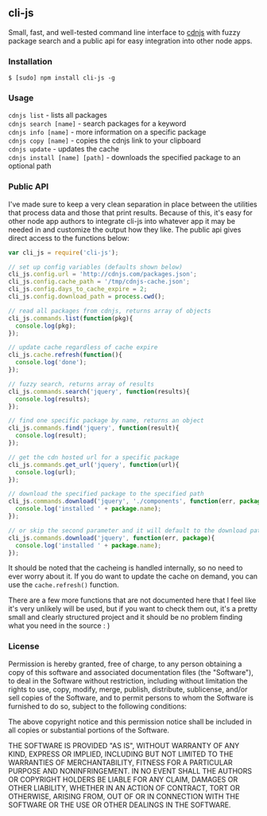 cli-js
------

Small, fast, and well-tested command line interface to [cdnjs](http://cdnjs.com/) with fuzzy package search and a public api for easy integration into other node apps.

### Installation

`$ [sudo] npm install cli-js -g`

### Usage

`cdnjs list` - lists all packages    
`cdnjs search [name]` - search packages for a keyword    
`cdnjs info [name]` - more information on a specific package    
`cdnjs copy [name]` - copies the cdnjs link to your clipboard    
`cdnjs update` - updates the cache    
`cdnjs install [name] [path]` - downloads the specified package to an optional path

### Public API

I've made sure to keep a very clean separation in place between the utilities that process data and those that print results. Because of this, it's easy for other node app authors to integrate cli-js into whatever app it may be needed in and customize the output how they like. The public api gives direct access to the functions below:

```js
var cli_js = require('cli-js');

// set up config variables (defaults shown below)
cli_js.config.url = 'http://cdnjs.com/packages.json';
cli_js.config.cache_path = '/tmp/cdnjs-cache.json';
cli_js.config.days_to_cache_expire = 2;
cli_js.config.download_path = process.cwd();

// read all packages from cdnjs, returns array of objects
cli_js.commands.list(function(pkg){
  console.log(pkg);
});

// update cache regardless of cache expire
cli_js.cache.refresh(function(){
  console.log('done');
});

// fuzzy search, returns array of results
cli_js.commands.search('jquery', function(results){
  console.log(results);
});

// find one specific package by name, returns an object
cli_js.commands.find('jquery', function(result){
  console.log(result);
});

// get the cdn hosted url for a specific package
cli_js.commands.get_url('jquery', function(url){
  console.log(url);
});

// download the specified package to the specified path
cli_js.commands.download('jquery', './components', function(err, package){
  console.log('installed ' + package.name);
});

// or skip the second parameter and it will default to the download path
cli_js.commands.download('jquery', function(err, package){
  console.log('installed ' + package.name);
});

```

It should be noted that the cacheing is handled internally, so no need to ever worry about it. If you do want to update the cache on demand, you can use the `cache.refresh()` function.

There are a few more functions that are not documented here that I feel like it's very unlikely will be used, but if you want to check them out, it's a pretty small and clearly structured project and it should be no problem finding what you need in the source : )

### License

Permission is hereby granted, free of charge, to any person obtaining a copy of this software and associated documentation files (the "Software"), to deal in the Software without restriction, including without limitation the rights to use, copy, modify, merge, publish, distribute, sublicense, and/or sell copies of the Software, and to permit persons to whom the Software is furnished to do so, subject to the following conditions:

The above copyright notice and this permission notice shall be included in all copies or substantial portions of the Software.

THE SOFTWARE IS PROVIDED "AS IS", WITHOUT WARRANTY OF ANY KIND, EXPRESS OR IMPLIED, INCLUDING BUT NOT LIMITED TO THE WARRANTIES OF MERCHANTABILITY, FITNESS FOR A PARTICULAR PURPOSE AND NONINFRINGEMENT. IN NO EVENT SHALL THE AUTHORS OR COPYRIGHT HOLDERS BE LIABLE FOR ANY CLAIM, DAMAGES OR OTHER LIABILITY, WHETHER IN AN ACTION OF CONTRACT, TORT OR OTHERWISE, ARISING FROM, OUT OF OR IN CONNECTION WITH THE SOFTWARE OR THE USE OR OTHER DEALINGS IN THE SOFTWARE.
